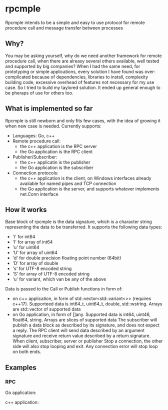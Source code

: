 # rpcmple
Rpcmple intends to be a simple and easy to use protocol for remote procedure call and message transfer between processes
## Why?
You may be asking yourself, why do we need another framework for remote procedure call, when there are alreasy several others available, well tested and supported by big companies? When I had the same need, for prototyping or simple applications, every solution I have found was over-complicated because of dependencies, libraries to install, complexity building code, excessive overhead of features not necessary for my use case.
So I tried to build my taylored solution. It ended up general enough to be pheraps of use for others too.
## What is implemented so far
Rpcmple is still newborn and only fits few cases, with the idea of growing it when new case is needed. Currently supports:
- Languages: Go, c++
- Remote procedure call:
  - the c++ application is the RPC server
  - the Go application is the RPC client
- Publisher/Subscriber:
  - the c++ applicatin is the publisher
  - the Go application is the subscriber
- Connection protocols:
  - the c++ application is the client, on Windows interfaces already available for named pipes and TCP connection
  - the Go application is the server, and supports whatever implements net.Conn interface
## How it works
Base block of rpcmple is the data signature, which is a character string representing the data to be transferred. It supports the following data types:
- 'i' for int64
- 'I' for array of int64
- 'u' for uint64
- 'U' for array of uint64
- 'd' for double precision floating point number (64bit)
- 'D' for array of double
- 's' for UTF-8 encoded string
- 'S' for array of UTF-8 encoded string
- 'u' for variant, which van be any of the above

Data is passed to the Call or Publish functions in form of:
- on c++ application, in form of std::vector<std::variant<>> (requires c++17). Supporteed data is int64_t, uint64_t, double, std::wstring. Arrays are std::vector of supported data
- on Go application, in form of []any. Supported data is int64, uint46, float64, string. Arrays are slices of supported data
The subscriber will publish a data block as described by its signature, and does not expect a reply.
The RPC client will send data described by an argument signature and receive return value described by a return signature.
When client, subscriber, server or publisher Stop a connection, the other side will also stop looping and exit. Any connection error will stop loop on both ends.


## Examples

### RPC

Go application:

c++ application:
